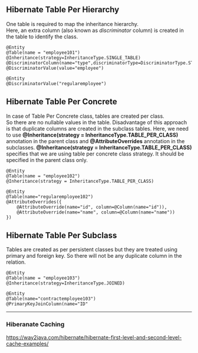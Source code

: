 ## Hibernate Table Per Hierarchy

One table is required to map the inheritance hierarchy.   
Here, an extra column (also known as *discriminator* column) is created in the table to identify the class.

```
@Entity  
@Table(name = "employee101")  
@Inheritance(strategy=InheritanceType.SINGLE_TABLE)  
@DiscriminatorColumn(name="type",discriminatorType=DiscriminatorType.STRING)  
@DiscriminatorValue(value="employee")

@Entity  
@DiscriminatorValue("regularemployee") 
```

## Hibernate Table Per Concrete

In case of Table Per Concrete class, tables are created per class.   
So there are no nullable values in the table. Disadvantage of this approach is that duplicate 
columns are created in the subclass tables.
Here, we need to use **@Inheritance(strategy = InheritanceType.TABLE_PER_CLASS)** annotation 
in the parent class and **@AttributeOverrides** annotation in the subclasses.
**@Inheritance(strategy = InheritanceType.TABLE_PER_CLASS)** specifies that we are using table per 
concrete class strategy. It should be specified in the parent class only.

```
@Entity  
@Table(name = "employee102")  
@Inheritance(strategy = InheritanceType.TABLE_PER_CLASS) 

@Entity  
@Table(name="regularemployee102")  
@AttributeOverrides({  
    @AttributeOverride(name="id", column=@Column(name="id")),  
    @AttributeOverride(name="name", column=@Column(name="name"))  
})    
```

## Hibernate Table Per Subclass

Tables are created as per persistent classes but they are treated using primary and foreign key. 
So there will not be any duplicate column in the relation.

```
@Entity  
@Table(name = "employee103")  
@Inheritance(strategy=InheritanceType.JOINED)  

@Entity  
@Table(name="contractemployee103")  
@PrimaryKeyJoinColumn(name="ID"
```
***
### Hiberanate Caching

https://way2java.com/hibernate/hibernate-first-level-and-second-level-cache-examples/
